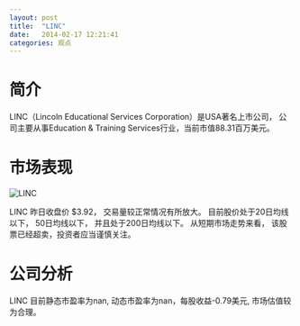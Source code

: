 ```yaml
---
layout: post
title:  "LINC"
date:   2014-02-17 12:21:41
categories: 观点
---
```


# 简介
LINC（Lincoln Educational Services Corporation）是USA著名上市公司，
公司主要从事Education & Training Services行业，当前市值88.31百万美元。

# 市场表现

![LINC](http://finviz.com/chart.ashx?t=LINC&ty=c&ta=1&p=d&s=l)

LINC 昨日收盘价 $3.92，
交易量较正常情况有所放大。
目前股价处于20日均线以下，
50日均线以下，
并且处于200日均线以下。
从短期市场走势来看，
该股票已经超卖，投资者应当谨慎关注。

# 公司分析
LINC 目前静态市盈率为nan, 动态市盈率为nan，每股收益-0.79美元,
市场估值较为合理。

